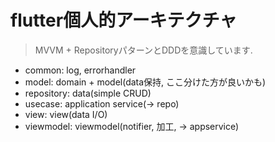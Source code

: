 # flutter個人的アーキテクチャ
> MVVM + RepositoryパターンとDDDを意識しています.

- common: log, errorhandler
- model: domain + model(data保持, ここ分けた方が良いかも)
- repository: data(simple CRUD)
- usecase: application service(-> repo)
- view: view(data I/O)
- viewmodel: viewmodel(notifier, 加工, -> appservice)